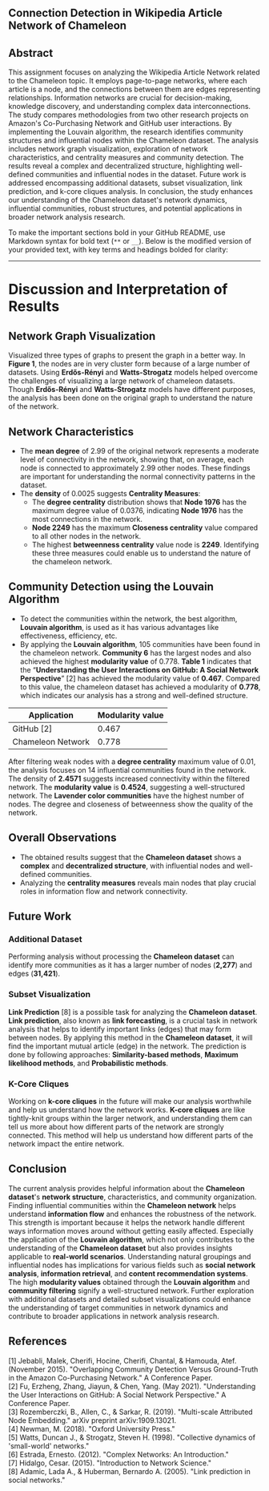 ## Connection Detection in Wikipedia Article Network of Chameleon

## Abstract
This assignment focuses on analyzing the Wikipedia Article Network related to the Chameleon topic. It employs page-to-page networks, where each article is a node, and the connections between them are edges representing relationships. Information networks are crucial for decision-making, knowledge discovery, and understanding complex data interconnections. The study compares methodologies from two other research projects on Amazon's Co-Purchasing Network and GitHub user interactions. By implementing the Louvain algorithm, the research identifies community structures and influential nodes within the Chameleon dataset. The analysis includes network graph visualization, exploration of network characteristics, and centrality measures and community detection. The results reveal a complex and decentralized structure, highlighting well-defined communities and influential nodes in the dataset. Future work is addressed encompassing additional datasets, subset visualization, link prediction, and k-core cliques analysis. In conclusion, the study enhances our understanding of the Chameleon dataset's network dynamics, influential communities, robust structures, and potential applications in broader network analysis research.

To make the important sections bold in your GitHub README, use Markdown syntax for bold text (`**` or `__`). Below is the modified version of your provided text, with key terms and headings bolded for clarity:

---

# **Discussion and Interpretation of Results**

## **Network Graph Visualization**
Visualized three types of graphs to present the graph in a better way. In **Figure 1**, the nodes are in very cluster form because of a large number of datasets. Using **Erdős-Rényi** and **Watts-Strogatz** models helped overcome the challenges of visualizing a large network of chameleon datasets. Though **Erdős-Rényi** and **Watts-Strogatz** models have different purposes, the analysis has been done on the original graph to understand the nature of the network.

## **Network Characteristics**
- The **mean degree** of 2.99 of the original network represents a moderate level of connectivity in the network, showing that, on average, each node is connected to approximately 2.99 other nodes. These findings are important for understanding the normal connectivity patterns in the dataset.
- The **density** of 0.0025 suggests **Centrality Measures**:
  - The **degree centrality** distribution shows that **Node 1976** has the maximum degree value of 0.0376, indicating **Node 1976** has the most connections in the network.
  - **Node 2249** has the maximum **Closeness centrality** value compared to all other nodes in the network.
  - The highest **betweenness centrality** value node is **2249**. Identifying these three measures could enable us to understand the nature of the chameleon network.

## **Community Detection using the Louvain Algorithm**
- To detect the communities within the network, the best algorithm, **Louvain algorithm**, is used as it has various advantages like effectiveness, efficiency, etc.
- By applying the **Louvain algorithm**, 105 communities have been found in the chameleon network. **Community 6** has the largest nodes and also achieved the highest **modularity value** of 0.778. **Table 1** indicates that the “**Understanding the User Interactions on GitHub: A Social Network Perspective**” [2] has achieved the modularity value of **0.467**. Compared to this value, the chameleon dataset has achieved a modularity of **0.778**, which indicates our analysis has a strong and well-defined structure.

| **Application** | **Modularity value** |
|-----------------|----------------------|
| GitHub [2]      | 0.467                |
| Chameleon Network | 0.778                |

After filtering weak nodes with a **degree centrality** maximum value of 0.01, the analysis focuses on 14 influential communities found in the network. The density of **2.4571** suggests increased connectivity within the filtered network. The **modularity value** is **0.4524**, suggesting a well-structured network. The **Lavender color communities** have the highest number of nodes. The degree and closeness of betweenness show the quality of the network.

## **Overall Observations**
- The obtained results suggest that the **Chameleon dataset** shows a **complex** and **decentralized structure**, with influential nodes and well-defined communities.
- Analyzing the **centrality measures** reveals main nodes that play crucial roles in information flow and network connectivity.

## **Future Work**
### **Additional Dataset**
Performing analysis without processing the **Chameleon dataset** can identify more communities as it has a larger number of nodes (**2,277**) and edges (**31,421**).

### **Subset Visualization**
**Link Prediction** [8] is a possible task for analyzing the **Chameleon dataset**. **Link prediction**, also known as **link forecasting**, is a crucial task in network analysis that helps to identify important links (edges) that may form between nodes. By applying this method in the **Chameleon dataset**, it will find the important mutual article (edge) in the network. The prediction is done by following approaches: **Similarity-based methods**, **Maximum likelihood methods**, and **Probabilistic methods**.

### **K-Core Cliques**
Working on **k-core cliques** in the future will make our analysis worthwhile and help us understand how the network works. **K-core cliques** are like tightly-knit groups within the larger network, and understanding them can tell us more about how different parts of the network are strongly connected. This method will help us understand how different parts of the network impact the entire network.

## **Conclusion**
The current analysis provides helpful information about the **Chameleon dataset**'s **network structure**, characteristics, and community organization. Finding influential communities within the **Chameleon network** helps understand **information flow** and enhances the robustness of the network. This strength is important because it helps the network handle different ways information moves around without getting easily affected. Especially the application of the **Louvain algorithm**, which not only contributes to the understanding of the **Chameleon dataset** but also provides insights applicable to **real-world scenarios**. Understanding natural groupings and influential nodes has implications for various fields such as **social network analysis**, **information retrieval**, and **content recommendation systems**. The high **modularity values** obtained through the **Louvain algorithm** and **community filtering** signify a well-structured network. Further exploration with additional datasets and detailed subset visualizations could enhance the understanding of target communities in network dynamics and contribute to broader applications in network analysis research.

## **References**
[1] Jebabli, Malek, Cherifi, Hocine, Cherifi, Chantal, & Hamouda, Atef. (November 2015). "Overlapping Community Detection Versus Ground-Truth in the Amazon Co-Purchasing Network." A Conference Paper.  
[2] Fu, Erzheng, Zhang, Jiayun, & Chen, Yang. (May 2021). "Understanding the User Interactions on GitHub: A Social Network Perspective." A Conference Paper.  
[3] Rozemberczki, B., Allen, C., & Sarkar, R. (2019). "Multi-scale Attributed Node Embedding." arXiv preprint arXiv:1909.13021.  
[4] Newman, M. (2018). "Oxford University Press."  
[5] Watts, Duncan J., & Strogatz, Steven H. (1998). "Collective dynamics of 'small-world' networks."  
[6] Estrada, Ernesto. (2012). "Complex Networks: An Introduction."  
[7] Hidalgo, Cesar. (2015). "Introduction to Network Science."  
[8] Adamic, Lada A., & Huberman, Bernardo A. (2005). "Link prediction in social networks."

